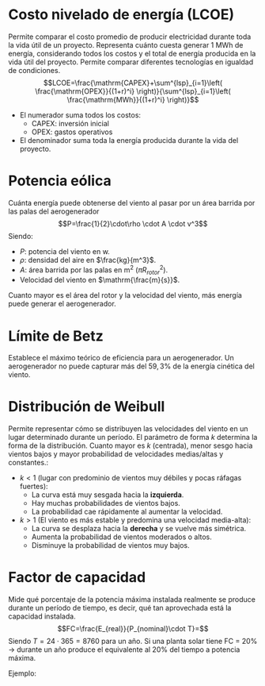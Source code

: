 # Costo nivelado de energía (LCOE)
Permite comparar el costo promedio de producir electricidad durante toda la vida útil de un proyecto. Representa cuánto cuesta generar $1 \ \mathrm{MWh}$ de energía, considerando todos los costos y el total de energía producida en la vida útil del proyecto. Permite comparar diferentes tecnologías en igualdad de condiciones.
$$LCOE=\frac{\mathrm{CAPEX}+\sum^{lsp}_{i=1}\left( \frac{\mathrm{OPEX}}{(1+r)^i} \right)}{\sum^{lsp}_{i=1}\left( \frac{\mathrm{MWh}}{(1+r)^i} \right)}$$
- El numerador suma todos los costos: 
	- $\mathrm{CAPEX}$: inversión inicial
	- $\mathrm{OPEX}$: gastos operativos
- El denominador suma toda la energía producida durante la vida del proyecto.

# Potencia eólica
Cuánta energía puede obtenerse del viento al pasar por un área barrida por las palas del aerogenerador
$$P=\frac{1}{2}\cdot\rho \cdot A \cdot v^3$$
Siendo:
- $P$: potencia del viento en $\mathrm{w}$.
- $\rho$: densidad del aire en $\frac{kg}{m^3}$.
- $A$: área barrida por las palas en $\mathrm{m}^2$ ($\pi R_{rotor}^2$).
- Velocidad del viento en $\mathrm{\frac{m}{s}}$.

Cuanto mayor es el área del rotor y la velocidad del viento, más energía puede generar el aerogenerador.

# Límite de Betz
Establece el máximo teórico de eficiencia para un aerogenerador. Un aerogenerador no puede capturar más del $59,3\%$ de la energía cinética del viento.

# Distribución de Weibull
Permite representar cómo se distribuyen las velocidades del viento en un lugar determinado durante un período.
El parámetro de forma $k$ determina la forma de la distribución. Cuanto mayor es $k$ (centrada), menor sesgo hacia vientos bajos y mayor probabilidad de velocidades medias/altas y constantes.:
- $k<1$ (lugar con predominio de vientos muy débiles y pocas ráfagas fuertes):
	- La curva está muy sesgada hacia la **izquierda**.
	- Hay muchas probabilidades de vientos bajos.
	- La probabilidad cae rápidamente al aumentar la velocidad.
- $k>1$ (El viento es más estable y predomina una velocidad media-alta):
	- La curva se desplaza hacia la **derecha** y se vuelve más simétrica.
	- Aumenta la probabilidad de vientos moderados o altos.
	- Disminuye la probabilidad de vientos muy bajos.

# Factor de capacidad
Mide qué porcentaje de la potencia máxima instalada realmente se produce durante un período de tiempo, es decir, qué tan aprovechada está la capacidad instalada.
$$FC=\frac{E_{real}}{P_{nominal}\cdot T}=$$
Siendo $T=24\cdot 365=8 760$ para un año.
Si una planta solar tiene FC = 20% → durante un año produce el equivalente al 20% del tiempo a potencia máxima.

Ejemplo: 
